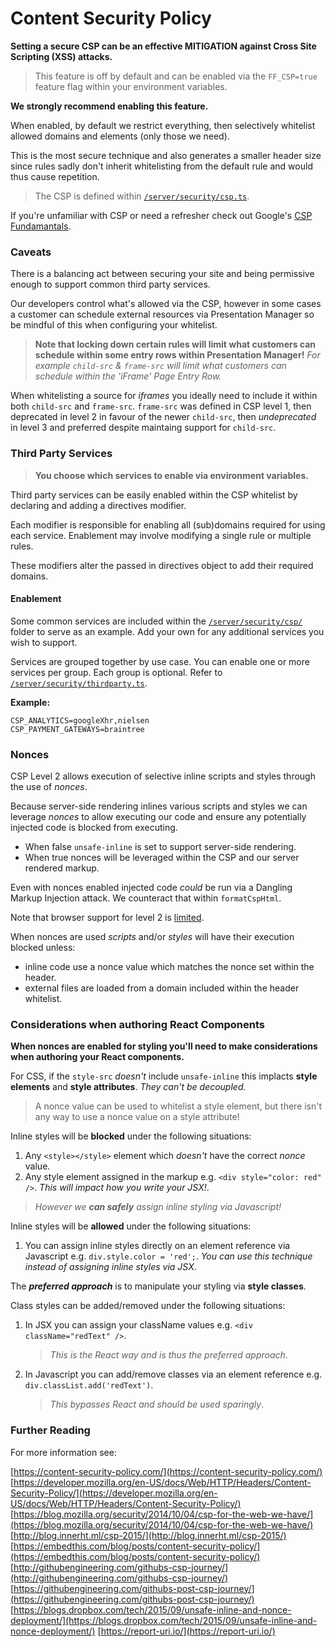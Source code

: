 # Content Security Policy

**Setting a secure CSP can be an effective MITIGATION against Cross Site Scripting (XSS) attacks.**

> This feature is off by default and can be enabled via the `FF_CSP=true` feature flag within your environment variables.

**We strongly recommend enabling this feature.**

When enabled, by default we restrict everything, then selectively whitelist allowed domains and elements (only those we need).

This is the most secure technique and also generates a smaller header size since rules sadly don't inherit whitelisting from the default rule and would thus cause repetition.

> The CSP is defined within [`/server/security/csp.ts`](./csp.ts).

If you're unfamiliar with CSP or need a refresher check out Google's [CSP Fundamantals](https://developers.google.com/web/fundamentals/security/csp/).

### Caveats

There is a balancing act between securing your site and being permissive enough to support common third party services.

Our developers control what's allowed via the CSP, however in some cases a customer can schedule external resources via Presentation Manager so be mindful of this when configuring your whitelist.

> **Note that locking down certain rules will limit what customers can schedule within some entry rows within Presentation Manager!**
_For example `child-src` & `frame-src` will limit what customers can schedule within the 'iFrame' Page Entry Row._

When whitelisting a source for _iframes_ you ideally need to include it within both `child-src` and `frame-src`.
`frame-src` was defined in CSP level 1, then deprecated in level 2 in favour of the newer `child-src`, then _undeprecated_ in level 3 and preferred despite maintaing support for `child-src`.

### Third Party Services

> **You choose which services to enable via environment variables.**

Third party services can be easily enabled within the CSP whitelist by declaring and adding a directives modifier.

Each modifier is responsible for enabling all (sub)domains required for using each service.
Enablement may involve modifying a single rule or multiple rules.

These modifiers alter the passed in directives object to add their required domains.

#### Enablement

Some common services are included within the [`/server/security/csp/`](./csp/) folder to serve as an example. Add your own for any additional services you wish to support.

Services are grouped together by use case. You can enable one or more services per group. Each group is optional.
Refer to [`/server/security/thirdparty.ts`](./thirdparty.ts).

**Example:**
```
CSP_ANALYTICS=googleXhr,nielsen
CSP_PAYMENT_GATEWAYS=braintree
```

### Nonces

CSP Level 2 allows execution of selective inline scripts and styles through the use of _nonces_.

Because server-side rendering inlines various scripts and styles we can leverage _nonces_ to allow executing our code and ensure any potentially injected code is blocked from executing.

* When false `unsafe-inline` is set to support server-side rendering.
* When true nonces will be leveraged within the CSP and our server rendered markup.

Even with nonces enabled injected code _could_ be run via a Dangling Markup Injection attack. We counteract that within `formatCspHtml`.

Note that browser support for level 2 is [limited](http://caniuse.com/#feat=contentsecuritypolicy2).

When nonces are used _scripts_ and/or _styles_ will have their execution blocked unless:

* inline code use a nonce value which matches the nonce set within the header.
* external files are loaded from a domain included within the header whitelist.

### Considerations when authoring React Components

**When nonces are enabled for styling you'll need to make considerations when authoring your React components.**

For CSS, if the `style-src` _doesn't_ include `unsafe-inline` this implacts **style elements** and **style attributes**. _They can't be decoupled._

> A nonce value can be used to whitelist a style element, but there isn't any way to use a nonce value on a style attribute!

Inline styles will be **blocked** under the following situations:

1. Any `<style></style>` element which _doesn't_ have the correct _nonce_ value.
1. Any style element assigned in the markup e.g. `<div style="color: red" />`. _This will impact how you write your JSX!_.

> _However we **can safely** assign inline styling via Javascript!_

Inline styles will be **allowed** under the following situations:

1. You can assign inline styles directly on an element reference via Javascript e.g. `div.style.color = 'red';`.
	_You can use this technique instead of assigning inline styles via JSX_.

The **_preferred approach_** is to manipulate your styling via **style classes**.

Class styles can be added/removed under the following situations:

1. In JSX you can assign your className values e.g. `<div className="redText" />`.
	> _This is the React way and is thus the preferred approach_.
1. In Javascript you can add/remove classes via an element reference e.g. `div.classList.add('redText')`.
	> _This bypasses React and should be used sparingly_.


### Further Reading

For more information see:

[https://content-security-policy.com/](https://content-security-policy.com/)
[https://developer.mozilla.org/en-US/docs/Web/HTTP/Headers/Content-Security-Policy/](https://developer.mozilla.org/en-US/docs/Web/HTTP/Headers/Content-Security-Policy/)
[https://blog.mozilla.org/security/2014/10/04/csp-for-the-web-we-have/](https://blog.mozilla.org/security/2014/10/04/csp-for-the-web-we-have/)
[http://blog.innerht.ml/csp-2015/](http://blog.innerht.ml/csp-2015/)
[https://embedthis.com/blog/posts/content-security-policy/](https://embedthis.com/blog/posts/content-security-policy/)
[http://githubengineering.com/githubs-csp-journey/](http://githubengineering.com/githubs-csp-journey/)
[https://githubengineering.com/githubs-post-csp-journey/](https://githubengineering.com/githubs-post-csp-journey/)
[https://blogs.dropbox.com/tech/2015/09/unsafe-inline-and-nonce-deployment/](https://blogs.dropbox.com/tech/2015/09/unsafe-inline-and-nonce-deployment/)
[https://report-uri.io/](https://report-uri.io/)
